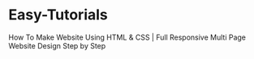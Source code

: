 # Easy-Tutorials
How To Make Website Using HTML &amp; CSS | Full Responsive Multi Page Website Design Step by Step
